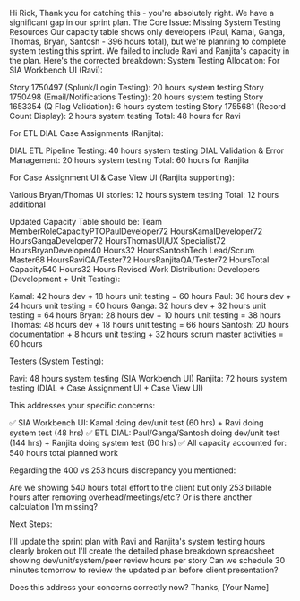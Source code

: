 Hi Rick,
Thank you for catching this - you're absolutely right. We have a significant gap in our sprint plan.
The Core Issue: Missing System Testing Resources
Our capacity table shows only developers (Paul, Kamal, Ganga, Thomas, Bryan, Santosh - 396 hours total), but we're planning to complete system testing this sprint. We failed to include Ravi and Ranjita's capacity in the plan.
Here's the corrected breakdown:
System Testing Allocation:
For SIA Workbench UI (Ravi):

Story 1750497 (Splunk/Login Testing): 20 hours system testing
Story 1750498 (Email/Notifications Testing): 20 hours system testing
Story 1653354 (Q Flag Validation): 6 hours system testing
Story 1755681 (Record Count Display): 2 hours system testing
Total: 48 hours for Ravi

For ETL DIAL Case Assignments (Ranjita):

DIAL ETL Pipeline Testing: 40 hours system testing
DIAL Validation & Error Management: 20 hours system testing
Total: 60 hours for Ranjita

For Case Assignment UI & Case View UI (Ranjita supporting):

Various Bryan/Thomas UI stories: 12 hours system testing
Total: 12 hours additional

Updated Capacity Table should be:
Team MemberRoleCapacityPTOPaulDeveloper72 HoursKamalDeveloper72 HoursGangaDeveloper72 HoursThomasUI/UX Specialist72 HoursBryanDeveloper40 Hours32 HoursSantoshTech Lead/Scrum Master68 HoursRaviQA/Tester72 HoursRanjitaQA/Tester72 HoursTotal Capacity540 Hours32 Hours
Revised Work Distribution:
Developers (Development + Unit Testing):

Kamal: 42 hours dev + 18 hours unit testing = 60 hours
Paul: 36 hours dev + 24 hours unit testing = 60 hours
Ganga: 32 hours dev + 32 hours unit testing = 64 hours
Bryan: 28 hours dev + 10 hours unit testing = 38 hours
Thomas: 48 hours dev + 18 hours unit testing = 66 hours
Santosh: 20 hours documentation + 8 hours unit testing + 32 hours scrum master activities = 60 hours

Testers (System Testing):

Ravi: 48 hours system testing (SIA Workbench UI)
Ranjita: 72 hours system testing (DIAL + Case Assignment UI + Case View UI)

This addresses your specific concerns:

✅ SIA Workbench UI: Kamal doing dev/unit test (60 hrs) + Ravi doing system test (48 hrs)
✅ ETL DIAL: Paul/Ganga/Santosh doing dev/unit test (144 hrs) + Ranjita doing system test (60 hrs)
✅ All capacity accounted for: 540 hours total planned work

Regarding the 400 vs 253 hours discrepancy you mentioned:

Are we showing 540 hours total effort to the client but only 253 billable hours after removing overhead/meetings/etc.?
Or is there another calculation I'm missing?

Next Steps:

I'll update the sprint plan with Ravi and Ranjita's system testing hours clearly broken out
I'll create the detailed phase breakdown spreadsheet showing dev/unit/system/peer review hours per story
Can we schedule 30 minutes tomorrow to review the updated plan before client presentation?

Does this address your concerns correctly now?
Thanks,
[Your Name]
